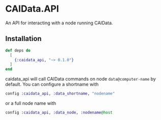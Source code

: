 # CAIData.API

An API for interacting with a node running CAIData.

## Installation

```elixir
def deps do
  [
    {:caidata_api, "~> 0.1.0"}
  ]
end
```

caidata_api will call CAIData commands on node `data@computer-name` by default. 
You can configure a shortname with
```elixir
config :caidata_api, :data_shortname, "nodename"
```
or a full node name with
```elixir
config :caidata_api, :data_node, :nodename@host
```

